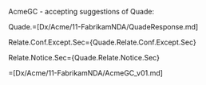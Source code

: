 AcmeGC - accepting suggestions of Quade:

Quade.=[Dx/Acme/11-FabrikamNDA/QuadeResponse.md]

Relate.Conf.Except.Sec={Quade.Relate.Conf.Except.Sec}

Relate.Notice.Sec={Quade.Relate.Notice.Sec}

=[Dx/Acme/11-FabrikamNDA/AcmeGC_v01.md]